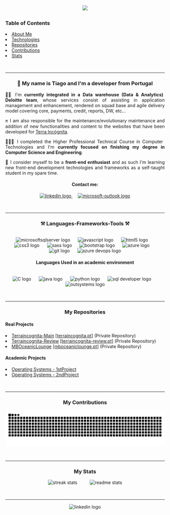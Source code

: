 <h1 align="center">
  <img src="https://readme-typing-svg.herokuapp.com/?font=Righteous&size=35&center=true&vCenter=true&width=500&height=70&duration=4000&lines=Hello+World!+👋;" />
</h1>

<div id="toc" align=left>
  <h3>Table of Contents</h3>
  <li><a href="./#user-content-about-me">About Me</a></li>
  <li><a href="./#user-content-technologies">Technologies</a></li>
  <li><a href="./#user-content-repositories">Repositories</a></li>
  <li><a href="./#user-content-contributions">Contributions</a></li>
  <li><a href="./#user-content-stats">Stats</a></li>
</div>

<br/><hr/>

<div id="about-me">
  <h3 align="center">👋 My name is Tiago and I'm a developer from Portugal</h3>
  <p align="justify">👷🏻 I'm <b>currently integrated in a Data warehouse (Data & Analytics) Deloitte team</b>, whose services consist of assisting in application management and enhancement, rendered on squad base and agile delivery model covering core, payments, credit, reports, DW, etc...</p>
  <p align="justify">🔛 I am also responsible for the maintenance/evolutionary maintenance and addition of new functionalities and content to the websites that have been developed for <a href="https://terraincognita.pt/en" target="_blank">Terra Incógnita</a>.</p>
  <p align="justify">🧑🏻‍🎓 I completed the Higher Professional Technical Course in Computer Technologies and I'm <b>currently focused on finishing my degree in Computer Science and Engineering</b>.</p>
  <p align="justify">🌱 I consider myself to be a <b>front-end enthusiast</b> and as such I'm learning new front-end development technologies and frameworks as a self-taught student in my spare time.</p>

  <h4 align="center">Contact me:</h4>
  <div align="center">
    <a href="https://www.linkedin.com/in/tiago-silva-b754a0232/" target="_blank">
      <img src="https://img.shields.io/static/v1?message=LinkedIn&logo=linkedin&label=&color=0077B5&logoColor=white&labelColor=&style=for-the-badge" height="35" alt="linkedin logo"  />
    </a>
    <img width="12" />
    <a href="mailto:tiago.corte.real@hotmail.com" target="_blank">
      <img src="https://img.shields.io/static/v1?message=Outlook&logo=microsoft-outlook&label=&color=0078D4&logoColor=white&labelColor=&style=for-the-badge" height="35" alt="microsoft-outlook logo"  />
    </a>
  </div>
</div>

 <br/><hr/>

<div align="center" id="technologies">
  <h3><b>⚒️ Languages-Frameworks-Tools ⚒️</b></h3>
  </br>
  <img src="https://cdn.jsdelivr.net/gh/devicons/devicon/icons/microsoftsqlserver/microsoftsqlserver-plain.svg" height="30" alt="microsoftsqlserver logo"  />
  <img width="16" />
  <img src="https://cdn.jsdelivr.net/gh/devicons/devicon/icons/javascript/javascript-original.svg" height="30" alt="javascript logo"  />
  <img width="16" />
  <img src="https://cdn.jsdelivr.net/gh/devicons/devicon/icons/html5/html5-original.svg" height="30" alt="html5 logo"  />
  <img width="16" />
  <img src="https://cdn.jsdelivr.net/gh/devicons/devicon/icons/css3/css3-original.svg" height="30" alt="css3 logo"  />
  <img width="16" />
  <img src="https://cdn.jsdelivr.net/gh/devicons/devicon/icons/sass/sass-original.svg" height="30" alt="sass logo"  />
  <img width="16" />
  <img src="https://cdn.jsdelivr.net/gh/devicons/devicon/icons/bootstrap/bootstrap-original.svg" height="30" alt="bootstrap logo"  />
  <img width="16" />
  <img src="https://cdn.jsdelivr.net/gh/devicons/devicon/icons/azure/azure-original.svg" height="30" alt="azure logo"  />
  <img width="16" />
  <img src="https://cdn.jsdelivr.net/gh/devicons/devicon/icons/git/git-original.svg" height="30" alt="git logo"  />
  <img width="16" />
  <img src="https://icon.icepanel.io/Technology/svg/Azure-Devops.svg" height="30" alt="azure devops logo"  />
  
  <h4><b>Languages Used in an academic environment</b></h4>
  </br>
  <img src="https://icon.icepanel.io/Technology/svg/C.svg" height="30" alt="C logo"  />
  <img width="16" />
  <img src="https://icon.icepanel.io/Technology/svg/Java.svg" height="30" alt="java logo"  />
  <img width="16" />
  <img src="https://icon.icepanel.io/Technology/svg/Python.svg" height="30" alt="python logo"  />
  <img width="16" />
  <img src="https://icon.icepanel.io/Technology/svg/SQL-Developer.svg" height="30" alt="sql developer logo"  />  
  <img width="16" />
  <img src="https://iconape.com/wp-content/png_logo_vector/outsystems-logo.png" height="30" alt="outsystems logo"  />  
</div>

<br/><hr/>

<div id="repositories">
  <h3 align="center">My Repositories</h3>
  <h4>Real Projects</h4>
    <li><a href="https://github.com/Tiago2840/Terraincognita-Main" target="_blank"">Terraincognita-Main</a> <a href="https://terraincognita.pt/en" target="_blank">[terraincognita.pt]</a> (Private Repository)</li>
    <li><a href="https://github.com/Tiago2840/Terraincognita-Review" target="_blank"">Terraincognita-Review</a> <a href="https://terraincognita-review.pt/en" target="_blank">[terraincognita-review.pt]</a> (Private Repository)</li>
    <li><a href="https://github.com/Tiago2840/MBOceanicLounge" target="_blank"">MBOceanicLounge</a> <a href="https://mboceaniclounge.pt" target="_blank">[mboceaniclounge.pt]</a> (Private Repository)</li>
  
<h4>Academic Projects</h4>
  <li><a href="https://github.com/Tiago2840/SO2023_Projeto1" target="_blank"">Operating Systems - 1stProject</a></li>
  <li><a href="https://github.com/Tiago2840/SO2023_Projeto2" target="_blank"">Operating Systems - 2ndProject</a></li>
</div>

<br/><hr/>
 
<div align="center" id="contributions">
  <h3>My Contributions </h3>
  <img alt="snake eating my contributions" src="https://raw.githubusercontent.com/tiago2840/tiago2840/output/github-contribution-grid-snake.svg" />
</div>

<br/><hr/>

<h3 align="center" id="stats">My Stats</h3>
<div align="center">
  <img width=390 src="https://github-readme-streak-stats-salesp07.vercel.app/?user=Tiago2840&count_private=true&theme=react&border_radius=10" alt="streak stats"/>
  <img width="32" />
  <img width=390 src="https://github-readme-stats-salesp07.vercel.app/api?username=Tiago2840&count_private=true&show_icons=true&theme=react&rank_icon=github&border_radius=10" alt="readme stats" />
</div>

<br/><hr/>

<div align="center">
  <img src="https://quotes-github-readme.vercel.app/api?type=horizontal&theme=dark" alt="linkedin logo"  /> 
</div>
